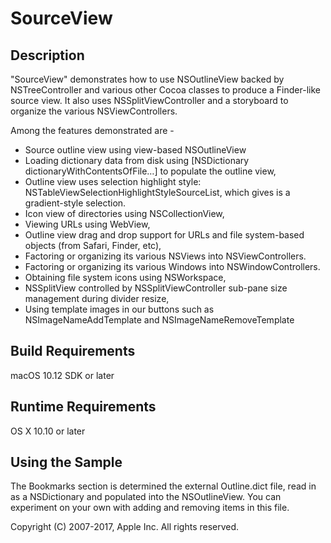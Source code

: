 # SourceView

## Description

"SourceView" demonstrates how to use NSOutlineView backed by NSTreeController and various other Cocoa classes to produce a Finder-like source view.  It also uses NSSplitViewController and a storyboard to organize the various NSViewControllers.

Among the features demonstrated are -

- Source outline view using view-based NSOutlineView
- Loading dictionary data from disk using [NSDictionary dictionaryWithContentsOfFile…] to populate the outline view,
- Outline view uses selection highlight style: NSTableViewSelectionHighlightStyleSourceList, which gives is a gradient-style selection.
- Icon view of directories using NSCollectionView,
- Viewing URLs using WebView,
- Outline view drag and drop support for URLs and file system-based objects (from Safari, Finder, etc),
- Factoring or organizing its various NSViews into NSViewControllers.
- Factoring or organizing its various Windows into NSWindowControllers.
- Obtaining file system icons using NSWorkspace,
- NSSplitView controlled by NSSplitViewController sub-pane size management during divider resize,
- Using template images in our buttons such as NSImageNameAddTemplate and NSImageNameRemoveTemplate

## Build Requirements

macOS 10.12 SDK or later

## Runtime Requirements

OS X 10.10 or later

## Using the Sample

The Bookmarks section is determined the external Outline.dict file, read in as a NSDictionary and populated into the NSOutlineView.
You can experiment on your own with adding and removing items in this file.


Copyright (C) 2007-2017, Apple Inc. All rights reserved.
